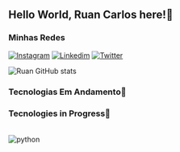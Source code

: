 

## Hello World, Ruan Carlos here!🍃

### Minhas Redes
[![Instagram](https://img.shields.io/badge/Instagram-E4405F?style=for-the-badge&logo=instagram&logoColor=white)](https://www.instagram.com/ruancarloss19_/)
[![Linkedim](https://img.shields.io/badge/LinkedIn-0077B5?style=for-the-badge&logo=linkedin&logoColor=white)](https://www.linkedin.com/in/ruan-nascimento-7477122ab/)
[![Twitter](https://img.shields.io/badge/Twitter-1DA1F2?style=for-the-badge&logo=twitter&logoColor=white)](#)

![Ruan GitHub stats](https://github-readme-stats.vercel.app/api?username=Ruan-nascimento&show_icons=true&theme=onedark)
<!--[![Top Langs](https://github-readme-stats.vercel.app/api/top-langs/?username=Ruan-nascimento)](https://github.com/Ruan-nascimento/github-readme-stats)-->

### Tecnologias Em Andamento💯
### Tecnologies in Progress💯

<div style="display: inline_block"></br>
  <img align="center" alt="python" src="https://img.shields.io/badge/Python-14354C?style=for-the-badge&logo=python&logoColor=white">
 <!--<img align="center" alt="Html5" src="https://img.shields.io/badge/HTML5-E34F26?style=for-the-badge&logo=html5&logoColor=white">*/
  /*<img align="center" alt="css3" src="https://img.shields.io/badge/CSS3-1572B6?style=for-the-badge&logo=css3&logoColor=white">*/
 /* <img align="center" alt="JavaScript" src="https://img.shields.io/badge/JavaScript-F7DF1E?style=for-the-badge&logo=javascript&logoColor=black">*/
 /* <img align="center" alt="TypeScript" src="https://img.shields.io/badge/TypeScript-007ACC?style=for-the-badge&logo=typescript&logoColor=white">*/
  /*<img align="center" alt="Java" src="https://img.shields.io/badge/Java-ED8B00?style=for-the-badge&logo=openjdk&logoColor=white">*/
</div>

### ________________________________________________________________________________________
</br>

#### "In love with the world of technology, always seeking to learn new things."
#### "Apaixonado Pelo Mundo da Tecnologia, Sempre Buscando Aprender Coisas Novas."
<a href="ruan.nascimento019@gmail.com" style="color: blue">ruan.nascimento019@gmail.com</a>

